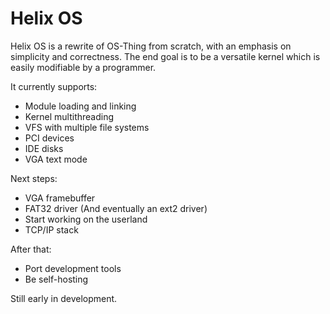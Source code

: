 Helix OS
========

Helix OS is a rewrite of OS-Thing from scratch, with an emphasis on simplicity and correctness.
The end goal is to be a versatile kernel which is easily modifiable by a programmer.

It currently supports:

- Module loading and linking
- Kernel multithreading
- VFS with multiple file systems
- PCI devices 
- IDE disks
- VGA text mode

Next steps:

- VGA framebuffer
- FAT32 driver (And eventually an ext2 driver)
- Start working on the userland
- TCP/IP stack

After that:

- Port development tools
- Be self-hosting

Still early in development.
